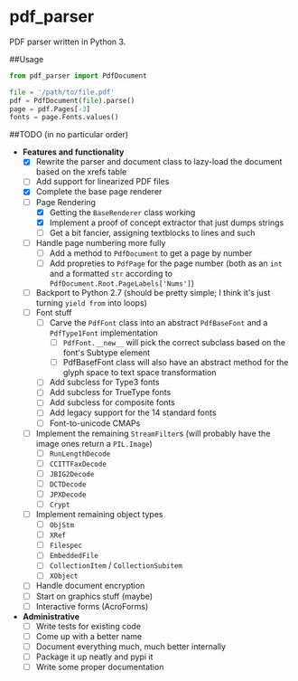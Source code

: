 # pdf_parser

PDF parser written in Python 3.

##Usage
```python
from pdf_parser import PdfDocument

file = '/path/to/file.pdf'
pdf = PdfDocument(file).parse()
page = pdf.Pages[-3]
fonts = page.Fonts.values()
```


##TODO (in no particular order)
- **Features and functionality**
  - [x] Rewrite the parser and document class to lazy-load the document based on the xrefs table
  - [ ] Add support for linearized PDF files
  - [x] Complete the base page renderer
  - [ ] Page Rendering
    - [x] Getting the `BaseRenderer` class working
    - [x] Implement a proof of concept extractor that just dumps strings
    - [ ] Get a bit fancier, assigning textblocks to lines and such
  - [ ] Handle page numbering more fully
    - [ ] Add a method to `PdfDocument` to get a page by number
    - [ ] Add propreties to `PdfPage` for the page number (both as an `int` and a formatted `str` according to `PdfDocument.Root.PageLabels['Nums']`)
  - [ ] Backport to Python 2.7 (should be pretty simple; I think it's just turning `yield from` into loops)
  - [ ] Font stuff
    - [ ] Carve the `PdfFont` class into an abstract `PdfBaseFont` and a `PdfType1Font` implementation
      - [ ] `PdfFont.__new__` will pick the correct subclass based on the font's Subtype element
      - [ ] PdfBasefFont class will also have an abstract method for the glyph space to text space transformation
    - [ ] Add subcless for Type3 fonts
    - [ ] Add subcless for TrueType fonts
    - [ ] Add subcless for composite fonts
    - [ ] Add legacy support for the 14 standard fonts
    - [ ] Font-to-unicode CMAPs
  - [ ] Implement the remaining `StreamFilter`s (will probably have the image ones return a `PIL.Image`)
    - [ ] `RunLengthDecode`
    - [ ] `CCITTFaxDecode`
    - [ ] `JBIG2Decode`
    - [ ] `DCTDecode`
    - [ ] `JPXDecode`
    - [ ] `Crypt`
  - [ ] Implement remaining object types
    - [ ] `ObjStm`
    - [ ] `XRef`
    - [ ] `Filespec`
    - [ ] `EmbeddedFile`
    - [ ] `CollectionItem` / `CollectionSubitem`
    - [ ] `XObject`
  - [ ] Handle document encryption
  - [ ] Start on graphics stuff (maybe)
  - [ ] Interactive forms (AcroForms)
- **Administrative**
  - [ ] Write tests for existing code
  - [ ] Come up with a better name
  - [ ] Document everything much, much better internally
  - [ ] Package it up neatly and pypi it
  - [ ] Write some proper documentation
